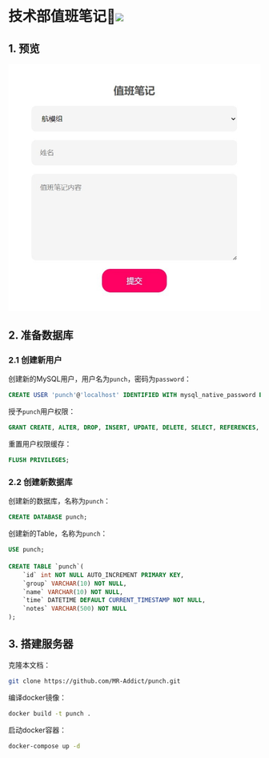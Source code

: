 <h1>技术部值班笔记👻<img src="https://github.com/MR-Addict/punch/actions/workflows/server.yml/badge.svg?branch=main"/></h1>

## 1. 预览

![Punch](images/Punch.jpg)

## 2. 准备数据库

### 2.1 创建新用户

创建新的MySQL用户，用户名为`punch`，密码为`password`：

```sql
CREATE USER 'punch'@'localhost' IDENTIFIED WITH mysql_native_password BY '@Punch_password_1234';
```

授予`punch`用户权限：

```sql
GRANT CREATE, ALTER, DROP, INSERT, UPDATE, DELETE, SELECT, REFERENCES, RELOAD on *.* TO 'punch'@'localhost' WITH GRANT OPTION;
```

重置用户权限缓存：

```sql
FLUSH PRIVILEGES;
```

### 2.2 创建新数据库

创建新的数据库，名称为`punch`：

```sql
CREATE DATABASE punch;
```

创建新的Table，名称为`punch`：

```sql
USE punch;

CREATE TABLE `punch`(
    `id` int NOT NULL AUTO_INCREMENT PRIMARY KEY,
    `group` VARCHAR(10) NOT NULL,
    `name` VARCHAR(10) NOT NULL,
    `time` DATETIME DEFAULT CURRENT_TIMESTAMP NOT NULL,
    `notes` VARCHAR(500) NOT NULL
);
```

## 3. 搭建服务器

克隆本文档：

```bash
git clone https://github.com/MR-Addict/punch.git
```

编译docker镜像：

```bash
docker build -t punch .
```

启动docker容器：

```bash
docker-compose up -d
```
